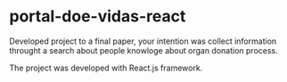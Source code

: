 # portal-doe-vidas-react

Developed project to a final paper, your intention was collect information throught a search about people knowloge about organ donation process.

The project was developed with React.js framework.
